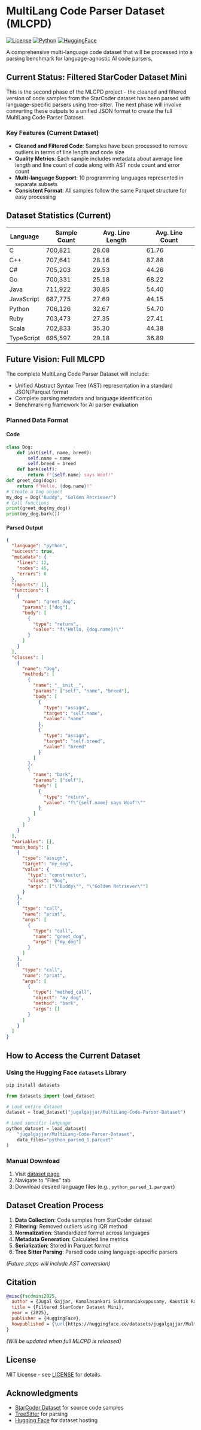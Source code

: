 # MultiLang Code Parser Dataset (MLCPD)

[![License](https://img.shields.io/badge/License-MIT-blue.svg)](https://opensource.org/licenses/MIT)
[![Python](https://img.shields.io/badge/python-3.11%2B-blue)](https://www.python.org/downloads/)
[![HuggingFace](https://img.shields.io/badge/%F0%9F%A4%97%20HuggingFace-Dataset-blue)](https://huggingface.co/datasets/jugalgajjar/MultiLang-Code-Parser-Dataset)

A comprehensive multi-language code dataset that will be processed into a parsing benchmark for language-agnostic AI code parsers.

## Current Status: Filtered StarCoder Dataset Mini

This is the second phase of the MLCPD project - the cleaned and filtered version of code samples from the StarCoder dataset has been parsed with language-specific parsers using tree-sitter. The next phase will involve converting these outputs to a unified JSON format to create the full MultiLang Code Parser Dataset.

### Key Features (Current Dataset)

- **Cleaned and Filtered Code**: Samples have been processed to remove outliers in terms of line length and code size
- **Quality Metrics**: Each sample includes metadata about average line length and line count of code along with AST node count and error count
- **Multi-language Support**: 10 programming languages represented in separate subsets
- **Consistent Format**: All samples follow the same Parquet structure for easy processing

## Dataset Statistics (Current)

| Language   | Sample Count | Avg. Line Length | Avg. Line Count |
|------------|--------------|------------------|-----------------|
| C          | 700,821      | 28.08           | 61.76            |
| C++        | 707,641      | 28.16           | 87.88            |
| C#         | 705,203      | 29.53           | 44.26            |
| Go         | 700,331      | 25.18           | 68.22            |
| Java       | 711,922      | 30.85           | 54.40            |
| JavaScript | 687,775      | 27.69           | 44.15            |
| Python     | 706,126      | 32.67           | 54.70            |
| Ruby       | 703,473      | 27.35           | 27.41            |
| Scala      | 702,833      | 35.30           | 44.38            |
| TypeScript | 695,597      | 29.18           | 36.89            |

## Future Vision: Full MLCPD

The complete MultiLang Code Parser Dataset will include:

- Unified Abstract Syntax Tree (AST) representation in a standard JSON/Parquet format
- Complete parsing metadata and language identification
- Benchmarking framework for AI parser evaluation

### Planned Data Format

#### Code
```python
class Dog:
    def init(self, name, breed):
        self.name = name
        self.breed = breed
    def bark(self):
        return f"{self.name} says Woof!"
def greet_dog(dog):
    return f"Hello, {dog.name}!"
# Create a Dog object
my_dog = Dog("Buddy", "Golden Retriever")
# Call functions
print(greet_dog(my_dog))
print(my_dog.bark())
```

#### Parsed Output
```json
{
  "language": "python",
  "success": true,
  "metadata": {
    "lines": 12,
    "nodes": 45,
    "errors": 0
  },
  "imports": [],
  "functions": [
    {
      "name": "greet_dog",
      "params": ["dog"],
      "body": [
        {
          "type": "return",
          "value": "f\"Hello, {dog.name}!\""
        }
      ]
    }
  ],
  "classes": [
    {
      "name": "Dog",
      "methods": [
        {
          "name": "__init__",
          "params": ["self", "name", "breed"],
          "body": [
            {
              "type": "assign",
              "target": "self.name",
              "value": "name"
            },
            {
              "type": "assign",
              "target": "self.breed", 
              "value": "breed"
            }
          ]
        },
        {
          "name": "bark",
          "params": ["self"],
          "body": [
            {
              "type": "return",
              "value": "f\"{self.name} says Woof!\""
            }
          ]
        }
      ]
    }
  ],
  "variables": [],
  "main_body": [
    {
      "type": "assign",
      "target": "my_dog",
      "value": {
        "type": "constructor",
        "class": "Dog",
        "args": ["\"Buddy\"", "\"Golden Retriever\""]
      }
    },
    {
      "type": "call",
      "name": "print",
      "args": [
        {
          "type": "call",
          "name": "greet_dog",
          "args": ["my_dog"]
        }
      ]
    },
    {
      "type": "call",
      "name": "print", 
      "args": [
        {
          "type": "method_call",
          "object": "my_dog",
          "method": "bark",
          "args": []
        }
      ]
    }
  ]
}
```

## How to Access the Current Dataset

### Using the Hugging Face `datasets` Library

```bash
pip install datasets
```

```python
from datasets import load_dataset

# Load entire dataset
dataset = load_dataset("jugalgajjar/MultiLang-Code-Parser-Dataset")

# Load specific language
python_dataset = load_dataset(
    "jugalgajjar/MultiLang-Code-Parser-Dataset",
    data_files="python_parsed_1.parquet"
)
```

### Manual Download

1. Visit [dataset page](https://huggingface.co/datasets/jugalgajjar/MultiLang-Code-Parser-Dataset)
2. Navigate to "Files" tab
3. Download desired language files (e.g., `python_parsed_1.parquet`)

## Dataset Creation Process

1. **Data Collection**: Code samples from StarCoder dataset
2. **Filtering**: Removed outliers using IQR method
3. **Normalization**: Standardized format across languages
4. **Metadata Generation**: Calculated line metrics
5. **Serialization**: Stored in Parquet format
6. **Tree Sitter Parsing**: Parsed code using language-specific parsers

*(Future steps will include AST conversion)*

## Citation

```bibtex
@misc{fscdmini2025,
  author = {Jugal Gajjar, Kamalasankari Subramaniakuppusamy, Kaustik Ranaware},
  title = {Filtered StarCoder Dataset Mini},
  year = {2025},
  publisher = {HuggingFace},
  howpublished = {\url{https://huggingface.co/datasets/jugalgajjar/MultiLang-Code-Parser-Dataset}}
}
```

*(Will be updated when full MLCPD is released)*

## License

MIT License - see [LICENSE](LICENSE) for details.

## Acknowledgments

- [StarCoder Dataset](https://huggingface.co/datasets/bigcode/starcoderdata) for source code samples
- [TreeSitter](https://tree-sitter.github.io/tree-sitter/) for parsing
- [Hugging Face](https://huggingface.co/) for dataset hosting